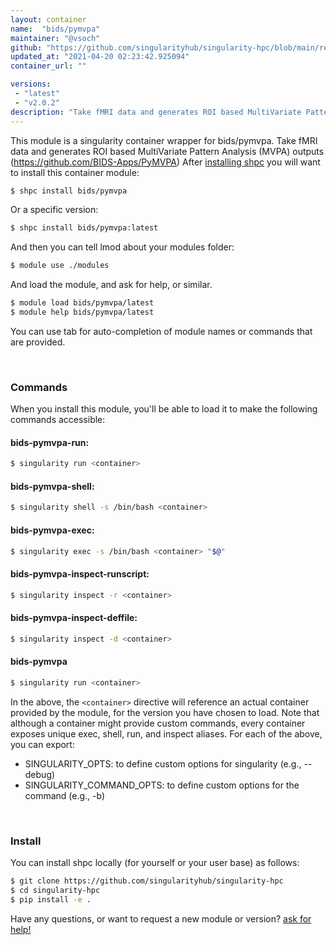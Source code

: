 ```yaml
---
layout: container
name:  "bids/pymvpa"
maintainer: "@vsoch"
github: "https://github.com/singularityhub/singularity-hpc/blob/main/registry/bids/pymvpa/container.yaml"
updated_at: "2021-04-20 02:23:42.925094"
container_url: ""

versions:
 - "latest"
 - "v2.0.2"
description: "Take fMRI data and generates ROI based MultiVariate Pattern Analysis (MVPA) outputs (https://github.com/BIDS-Apps/PyMVPA)"
---
```


This module is a singularity container wrapper for bids/pymvpa.
Take fMRI data and generates ROI based MultiVariate Pattern Analysis (MVPA) outputs (https://github.com/BIDS-Apps/PyMVPA)
After [installing shpc](#install) you will want to install this container module:

```bash
$ shpc install bids/pymvpa
```

Or a specific version:

```bash
$ shpc install bids/pymvpa:latest
```

And then you can tell lmod about your modules folder:

```bash
$ module use ./modules
```

And load the module, and ask for help, or similar.

```bash
$ module load bids/pymvpa/latest
$ module help bids/pymvpa/latest
```

You can use tab for auto-completion of module names or commands that are provided.

<br>

### Commands

When you install this module, you'll be able to load it to make the following commands accessible:

#### bids-pymvpa-run:

```bash
$ singularity run <container>
```

#### bids-pymvpa-shell:

```bash
$ singularity shell -s /bin/bash <container>
```

#### bids-pymvpa-exec:

```bash
$ singularity exec -s /bin/bash <container> "$@"
```

#### bids-pymvpa-inspect-runscript:

```bash
$ singularity inspect -r <container>
```

#### bids-pymvpa-inspect-deffile:

```bash
$ singularity inspect -d <container>
```



#### bids-pymvpa

```bash
$ singularity run <container>
```


In the above, the `<container>` directive will reference an actual container provided
by the module, for the version you have chosen to load. Note that although a container
might provide custom commands, every container exposes unique exec, shell, run, and
inspect aliases. For each of the above, you can export:

 - SINGULARITY_OPTS: to define custom options for singularity (e.g., --debug)
 - SINGULARITY_COMMAND_OPTS: to define custom options for the command (e.g., -b)

<br>
  
### Install

You can install shpc locally (for yourself or your user base) as follows:

```bash
$ git clone https://github.com/singularityhub/singularity-hpc
$ cd singularity-hpc
$ pip install -e .
```

Have any questions, or want to request a new module or version? [ask for help!](https://github.com/singularityhub/singularity-hpc/issues)